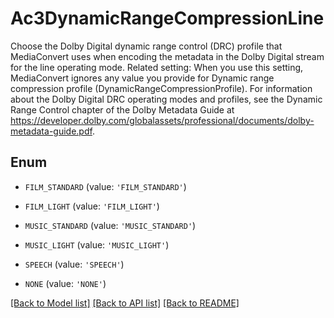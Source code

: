 # Ac3DynamicRangeCompressionLine

Choose the Dolby Digital dynamic range control (DRC) profile that MediaConvert uses when encoding the metadata in the Dolby Digital stream for the line operating mode. Related setting: When you use this setting, MediaConvert ignores any value you provide for Dynamic range compression profile (DynamicRangeCompressionProfile). For information about the Dolby Digital DRC operating modes and profiles, see the Dynamic Range Control chapter of the Dolby Metadata Guide at https://developer.dolby.com/globalassets/professional/documents/dolby-metadata-guide.pdf.

## Enum

* `FILM_STANDARD` (value: `'FILM_STANDARD'`)

* `FILM_LIGHT` (value: `'FILM_LIGHT'`)

* `MUSIC_STANDARD` (value: `'MUSIC_STANDARD'`)

* `MUSIC_LIGHT` (value: `'MUSIC_LIGHT'`)

* `SPEECH` (value: `'SPEECH'`)

* `NONE` (value: `'NONE'`)

[[Back to Model list]](../README.md#documentation-for-models) [[Back to API list]](../README.md#documentation-for-api-endpoints) [[Back to README]](../README.md)


